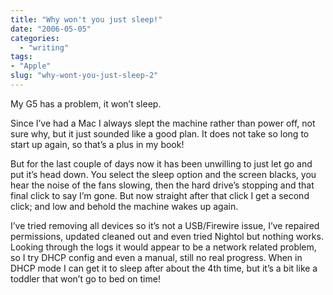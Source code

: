 ```yaml
---
title: "Why won't you just sleep!"
date: "2006-05-05"
categories: 
  - "writing"
tags:
- "Apple"
slug: "why-wont-you-just-sleep-2"
---
```


My G5 has a problem, it won’t sleep.

Since I’ve had a Mac I always slept the machine rather than power off, not sure why, but it just sounded like a good plan. It does not take so long to start up again, so that’s a plus in my book!
  
But for the last couple of days now it has been unwilling to just let go and put it’s head down. You select the sleep option and the screen blacks, you hear the noise of the fans slowing, then the hard drive’s stopping and that final click to say I’m gone. But now straight after that click I get a second click; and low and behold the machine wakes up again.
  
I’ve tried removing all devices so it’s not a USB/Firewire issue, I’ve repaired permissions, updated cleaned out and even tried Nightol but nothing works. Looking through the logs it would appear to be a network related problem, so I try DHCP config and even a manual, still no real progress. When in DHCP mode I can get it to sleep after about the 4th time, but it’s a bit like a toddler that won’t go to bed on time!
